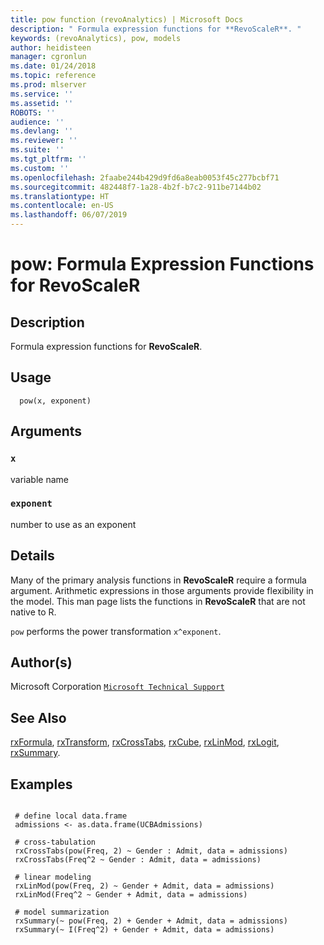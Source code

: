 ```yaml
---
title: pow function (revoAnalytics) | Microsoft Docs
description: " Formula expression functions for **RevoScaleR**. "
keywords: (revoAnalytics), pow, models
author: heidisteen
manager: cgronlun
ms.date: 01/24/2018
ms.topic: reference
ms.prod: mlserver
ms.service: ''
ms.assetid: ''
ROBOTS: ''
audience: ''
ms.devlang: ''
ms.reviewer: ''
ms.suite: ''
ms.tgt_pltfrm: ''
ms.custom: ''
ms.openlocfilehash: 2faabe244b429d9fd6a8eab0053f45c277bcbf71
ms.sourcegitcommit: 482448f7-1a28-4b2f-b7c2-911be7144b02
ms.translationtype: HT
ms.contentlocale: en-US
ms.lasthandoff: 06/07/2019
---
```

 # <a name="pow-formula-expression-functions-for-revoscaler"></a>pow: Formula Expression Functions for RevoScaleR 
 ## <a name="description"></a>Description

Formula expression functions for **RevoScaleR**.


 ## <a name="usage"></a>Usage

```   
  pow(x, exponent)

```

 ## <a name="arguments"></a>Arguments



 ### `x`
 variable name 


 ### `exponent`
 number to use as an exponent 



 ## <a name="details"></a>Details

Many of the primary analysis functions in **RevoScaleR** require a formula argument. Arithmetic expressions in those arguments provide flexibility in the model. This man page lists the functions in **RevoScaleR** that are not native to R.

`pow` performs the power transformation `x^exponent`.


 ## <a name="authors"></a>Author(s)
 Microsoft Corporation [`Microsoft Technical Support`](https://go.microsoft.com/fwlink/?LinkID=698556&clcid=0x409)


 ## <a name="see-also"></a>See Also

[rxFormula](rxFormula.md), [rxTransform](rxTransform.md), [rxCrossTabs](rxCrossTabs.md), [rxCube](rxCube.md), [rxLinMod](rxLinMod.md), [rxLogit](rxLogit.md), [rxSummary](rxSummary.md).

 ## <a name="examples"></a>Examples

 ```

  # define local data.frame
  admissions <- as.data.frame(UCBAdmissions)

  # cross-tabulation
  rxCrossTabs(pow(Freq, 2) ~ Gender : Admit, data = admissions)
  rxCrossTabs(Freq^2 ~ Gender : Admit, data = admissions)

  # linear modeling
  rxLinMod(pow(Freq, 2) ~ Gender + Admit, data = admissions)
  rxLinMod(Freq^2 ~ Gender + Admit, data = admissions)

  # model summarization
  rxSummary(~ pow(Freq, 2) + Gender + Admit, data = admissions)
  rxSummary(~ I(Freq^2) + Gender + Admit, data = admissions)
```


